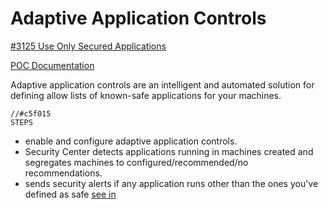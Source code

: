 # Adaptive Application Controls

[#3125 Use Only Secured Applications](https://nodesource.com/products/nsolid)

[POC Documentation](https://travis-ci.org/joemccann/dillinger)

Adaptive application controls are an intelligent and automated solution for defining allow lists of known-safe applications for your machines.
```
//#c5f015
STEPS
```
  - enable and configure adaptive application controls.
  - Security Center detects applications running in machines created and segregates machines to configured/recommended/no recommendations.
  - sends security alerts if any application runs other than the ones you've defined as safe [see in](#in-brief)
  
  
